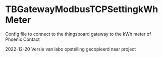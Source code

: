 # TBGatewayModbusTCPSettingkWhMeter
Config file to connect to the thingsboard gateway to the kWh meter of Phoenix Contact


2022-12-20 Versie van labo opstelling gecopieerd naar project
